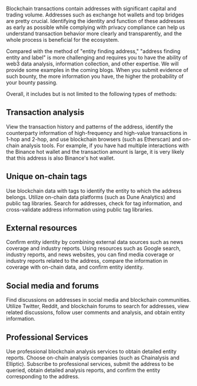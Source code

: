 Blockchain transactions contain addresses with significant capital and trading volume. Addresses such as exchange hot wallets and top bridges are pretty crucial. Identifying the identity and function of these addresses as early as possible while complying with privacy compliance can help us understand transaction behavior more clearly and transparently, and the whole process is beneficial for the ecosystem. 

Compared with the method of "entity finding address," "address finding entity and label" is more challenging and requires you to have the ability of web3 data analysis, information collection, and other expertise. We will provide some examples in the coming blogs. When you submit evidence of such bounty, the more information you have, the higher the probability of your bounty passing. 

Overall, it includes but is not limited to the following types of methods:

## Transaction analysis
View the transaction history and patterns of the address, identify the counterparty information of high-frequency and high-value transactions in 1-hop and 2-hop, and use blockchain browsers (such as Etherscan) and on-chain analysis tools. For example, if you have had multiple interactions with the Binance hot wallet and the transaction amount is large, it is very likely that this address is also Binance's hot wallet.

## Unique on-chain tags
Use blockchain data with tags to identify the entity to which the address belongs. Utilize on-chain data platforms (such as Dune Analytics) and public tag libraries. Search for addresses, check for tag information, and cross-validate address information using public tag libraries.

## External resources
Confirm entity identity by combining external data sources such as news coverage and industry reports. Using resources such as Google search, industry reports, and news websites, you can find media coverage or industry reports related to the address, compare the information in coverage with on-chain data, and confirm entity identity.

## Social media and forums
Find discussions on addresses in social media and blockchain communities. Utilize Twitter, Reddit, and blockchain forums to search for addresses, view related discussions, follow user comments and analysis, and obtain entity information.

## Professional Services
Use professional blockchain analysis services to obtain detailed entity reports. Choose on-chain analysis companies (such as Chainalysis and Elliptic). Subscribe to professional services, submit the address to be queried, obtain detailed analysis reports, and confirm the entity corresponding to the address.